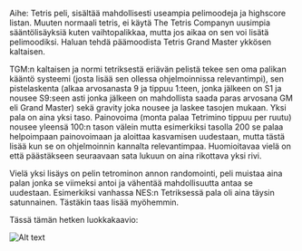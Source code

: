 Aihe: Tetris peli, sisältää mahdollisesti useampia pelimoodeja ja highscore
listan. Muuten normaali tetris, ei käytä The Tetris Companyn uusimpia
sääntölisäyksiä kuten vaihtopalikkaa, mutta jos aikaa on sen voi lisätä
pelimoodiksi. Haluan tehdä päämoodista Tetris Grand Master ykkösen kaltaisen.

TGM:n kaltaisen ja normi tetriksestä eriävän pelistä tekee sen oma palikan 
kääntö systeemi (josta lisää sen ollessa ohjelmoinnissa relevantimpi),
sen pistelaskenta (alkaa arvosanasta 9 ja tippuu 1:teen, jonka jälkeen 
on S1 ja nousee S9:seen asti jonka jälkeen on mahdollista saada paras
arvosana GM eli Grand Master) sekä gravity joka nousee ja laskee tasojen
mukaan. Yksi pala on aina yksi taso. Painovoima (monta palaa Tetrimino
tippuu per ruutu) nousee yleensä 100:n tason välein mutta esimerkiksi
tasolla 200 se palaa helpoimpaan painovoimaan ja aloittaa kasvamisen
uudestaan, mutta tästä lisää kun se on ohjelmoinnin kannalta
relevantimpaa. Huomioitavaa vielä on että päästäkseen seuraavaan sata lukuun
on aina rikottava yksi rivi.

Vielä yksi lisäys on pelin tetrominon annon randomointi, peli muistaa aina
palan jonka se viimeksi antoi ja vähentää mahdollisuutta antaa se uudestaan.
Esimerkiksi vanhassa NES:n Tetriksessä pala oli aina täysin satunnainen.
Tästäkin taas lisää myöhemmin.

Tässä tämän hetken luokkakaavio:

![Alt text](/TTetrisLuokkaKaavio1.jpg)
